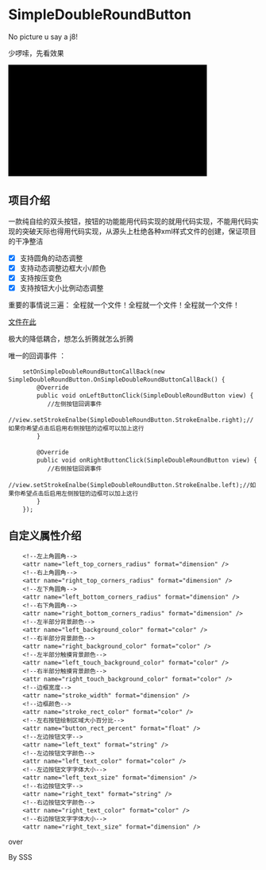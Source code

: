 # SimpleDoubleRoundButton

No picture u say a j8!

少啰嗦，先看效果

![闭嘴看图](https://github.com/michael007js/SimpleDoubleRoundButton/blob/master/images/preview.gif "闭嘴看图")


## 项目介绍

一款纯自绘的双头按钮，按钮的功能能用代码实现的就用代码实现，不能用代码实现的突破天际也得用代码实现，从源头上杜绝各种xml样式文件的创建，保证项目的干净整洁

- [x] 支持圆角的动态调整
- [x] 支持动态调整边框大小/颜色
- [x] 支持按压变色
- [x] 支持按钮大小比例动态调整

重要的事情说三遍：
全程就一个文件！全程就一个文件！全程就一个文件！

[文件在此](https://github.com/michael007js/SimpleDoubleRoundButton/blob/master/app/src/main/java/com/sss/simpleDoubleRoundButton/SimpleDoubleRoundButton.java)


极大的降低耦合，想怎么折腾就怎么折腾

唯一的回调事件 ：

        setOnSimpleDoubleRoundButtonCallBack(new SimpleDoubleRoundButton.OnSimpleDoubleRoundButtonCallBack() {
            @Override
            public void onLeftButtonClick(SimpleDoubleRoundButton view) {
               //左侧按钮回调事件
               //view.setStrokeEnalbe(SimpleDoubleRoundButton.StrokeEnalbe.right);//如果你希望点击后启用右侧按钮的边框可以加上这行
            }

            @Override
            public void onRightButtonClick(SimpleDoubleRoundButton view) {
               //右侧按钮回调事件
               //view.setStrokeEnalbe(SimpleDoubleRoundButton.StrokeEnalbe.left);//如果你希望点击后启用左侧按钮的边框可以加上这行
            }
        });


 ## 自定义属性介绍
 
        <!--左上角圆角-->
        <attr name="left_top_corners_radius" format="dimension" />
        <!--右上角圆角-->
        <attr name="right_top_corners_radius" format="dimension" />
        <!--左下角圆角-->
        <attr name="left_bottom_corners_radius" format="dimension" />
        <!--右下角圆角-->
        <attr name="right_bottom_corners_radius" format="dimension" />
        <!--左半部分背景颜色-->
        <attr name="left_background_color" format="color" />
        <!--右半部分背景颜色-->
        <attr name="right_background_color" format="color" />
        <!--左半部分触摸背景颜色-->
        <attr name="left_touch_background_color" format="color" />
        <!--右半部分触摸背景颜色-->
        <attr name="right_touch_background_color" format="color" />
        <!--边框宽度-->
        <attr name="stroke_width" format="dimension" />
        <!--边框颜色-->
        <attr name="stroke_rect_color" format="color" />
        <!--左右按钮绘制区域大小百分比-->
        <attr name="button_rect_percent" format="float" />
        <!--左边按钮文字-->
        <attr name="left_text" format="string" />
        <!--左边按钮文字颜色-->
        <attr name="left_text_color" format="color" />
        <!--左边按钮文字字体大小-->
        <attr name="left_text_size" format="dimension" />
        <!--右边按钮文字-->
        <attr name="right_text" format="string" />
        <!--右边按钮文字颜色-->
        <attr name="right_text_color" format="color" />
        <!--右边按钮文字字体大小-->
        <attr name="right_text_size" format="dimension" />
    
  
 over

 By SSS






